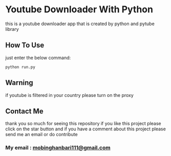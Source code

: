 # Youtube Downloader With Python
this is a youtube downloader app that is created by python and pytube library

## How To Use
just enter the below command:
```
python run.py
```

## Warning
if youtube is filtered in your country
please turn on the proxy

## Contact Me
thank you so much for seeing this repository if you like this project please click on the star button and if you have a comment about this project please send me an email or do contribute
### My email : mobinghanbari111@gmail.com

